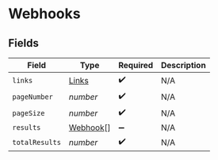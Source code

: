 # Webhooks


## Fields

| Field                                       | Type                                        | Required                                    | Description                                 |
| ------------------------------------------- | ------------------------------------------- | ------------------------------------------- | ------------------------------------------- |
| `links`                                     | [Links](../../models/shared/links.md)       | :heavy_check_mark:                          | N/A                                         |
| `pageNumber`                                | *number*                                    | :heavy_check_mark:                          | N/A                                         |
| `pageSize`                                  | *number*                                    | :heavy_check_mark:                          | N/A                                         |
| `results`                                   | [Webhook](../../models/shared/webhook.md)[] | :heavy_minus_sign:                          | N/A                                         |
| `totalResults`                              | *number*                                    | :heavy_check_mark:                          | N/A                                         |